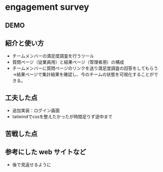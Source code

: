 # engagement survey

## DEMO

## 紹介と使い方

  - チームメンバーの満足度調査を行うツール
  - 質問ページ（従業員用）と結果ページ（管理者用）の構成
  - チームメンバーに質問ページのリンクを送り満足度調査の回答をしてもらう→結果ページで集計結果を確認し、今のチームの状態を可視化することができる。

## 工夫した点

  - 追加実装：ログイン画面
  - tailwindでcssを整えたかったが時間足りず途中まで

## 苦戦した点

## 参考にした web サイトなど

  - 後で見返せるように